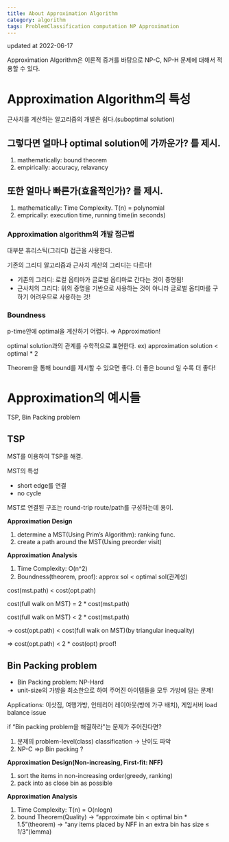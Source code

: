 ```yaml
---
title: About Approximation Algorithm
category: algorithm
tags: ProblemClassification computation NP Approximation
---
```


updated at 2022-06-17

Approximation Algorithm은 이론적 증거를 바탕으로 NP-C, NP-H 문제에 대해서 적용할 수 있다.

# Approximation Algorithm의 특성

근사치를 계산하는 알고리즘의 개발은 쉽다.(suboptimal solution)

## 그렇다면 얼마나 optimal solution에 가까운가? 를 제시.

1. mathematically: bound theorem
2. empirically: accuracy, relavancy

## 또한 얼마나 빠른가(효율적인가)? 를 제시.

1. mathematically: Time Complexity. T(n) = polynomial
2. emprically: execution time, running time(in seconds)

### Approximation algorithm의 개발 접근법

대부분 휴리스틱(그리디) 접근을 사용한다.

기존의 그리디 알고리즘과 근사치 계산의 그리디는 다르다!

- 기존의 그리디: 로컬 옵티마가 글로벌 옵티마로 간다는 것이 증명됨!
- 근사치의 그리디: 위의 증명을 기반으로 사용하는 것이 아니라 글로벌 옵티마를 구하기 어려우므로 사용하는 것!

### Boundness

p-time안에 optimal을 계산하기 어렵다. ⇒ Approximation!

optimal solution과의 관계를 수학적으로 표현한다.
ex) approximation solution < optimal \* 2

Theorem을 통해 bound를 제시할 수 있으면 좋다.
더 좋은 bound 일 수록 더 좋다!

# Approximation의 예시들

TSP, Bin Packing problem

## TSP

MST를 이용하여 TSP를 해결.

MST의 특성

- short edge를 연결
- no cycle

MST로 연결된 구조는 round-trip route/path를 구성하는데 용이.

**Approximation Design**

1. determine a MST(Using Prim’s Algorithm): ranking func.
2. create a path around the MST(Using preorder visit)

**Approximation Analysis**

1. Time Complexity: O(n^2)
2. Boundness(theorem, proof): approx sol < optimal sol(관계성)

cost(mst.path) < cost(opt.path)

cost(full walk on MST) = 2 \* cost(mst.path)

cost(full walk on MST) < 2 \* cost(mst.path)

→ cost(opt.path) < cost(full walk on MST)(by triangular inequality)

⇒ cost(opt.path) < 2 \* cost(opt) proof!

## Bin Packing problem

- Bin Packing problem: NP-Hard
- unit-size의 가방을 최소한으로 하여 주어진 아이템들을 모두 가방에 담는 문제!

Applications: 이삿짐, 여행가방, 인테리어 레이아웃(방에 가구 배치), 게임서버 load balance issue

if “Bin packing problem을 해결하라"는 문제가 주어진다면?

1. 문제의 problem-level(class) classification → 난이도 파악
2. NP-C ⇒p Bin packing ?

**Approximation Design(Non-increasing, First-fit: NFF)**

1. sort the items in non-increasing order(greedy, ranking)
2. pack into as close bin as possible

**Approximation Analysis**

1. Time Complexity: T(n) = O(nlogn)
2. bound Theorem(Quality)
   → “approximate bin < optimal bin \* 1.5”(theorem)
   → “any items placed by NFF in an extra bin has size ≤ 1/3”(lemma)

